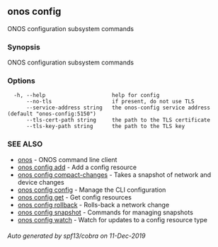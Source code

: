## onos config

ONOS configuration subsystem commands

### Synopsis

ONOS configuration subsystem commands

### Options

```
  -h, --help                     help for config
      --no-tls                   if present, do not use TLS
      --service-address string   the onos-config service address (default "onos-config:5150")
      --tls-cert-path string     the path to the TLS certificate
      --tls-key-path string      the path to the TLS key
```

### SEE ALSO

* [onos](onos.md)	 - ONOS command line client
* [onos config add](onos_config_add.md)	 - Add a config resource
* [onos config compact-changes](onos_config_compact-changes.md)	 - Takes a snapshot of network and device changes
* [onos config config](onos_config_config.md)	 - Manage the CLI configuration
* [onos config get](onos_config_get.md)	 - Get config resources
* [onos config rollback](onos_config_rollback.md)	 - Rolls-back a network change
* [onos config snapshot](onos_config_snapshot.md)	 - Commands for managing snapshots
* [onos config watch](onos_config_watch.md)	 - Watch for updates to a config resource type

###### Auto generated by spf13/cobra on 11-Dec-2019
